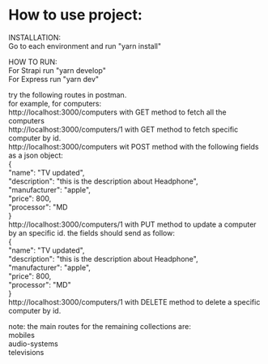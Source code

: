 # How to use project:
INSTALLATION:  
Go to each environment and run "yarn install"  

HOW TO RUN:  
For Strapi run "yarn develop"  
For Express run "yarn dev"  

try the following routes in postman.  
for example, for computers:  
http://localhost:3000/computers with GET method to fetch all the computers  
http://localhost:3000/computers/1 with GET method to fetch specific computer by id.  
http://localhost:3000/computers wit POST method with the following fields as a json object:  
{  
"name": "TV updated",  
"description": "this is the description about Headphone",  
"manufacturer": "apple",  
"price": 800,  
"processor": "MD  
}  
http://localhost:3000/computers/1 with PUT method to update a computer by an specific id. the fields should send as follow:  
{  
"name": "TV updated",  
"description": "this is the description about Headphone",  
"manufacturer": "apple",  
"price": 800,  
"processor": "MD"  
}  
http://localhost:3000/computers/1 with DELETE method to delete a specific computer by id.  

note: the main routes for the remaining collections are:  
mobiles  
audio-systems  
televisions  
